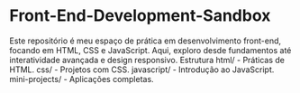 # Front-End-Development-Sandbox
Este repositório é meu espaço de prática em desenvolvimento front-end, focando em HTML, CSS e JavaScript. Aqui, exploro desde fundamentos até interatividade avançada e design responsivo.  Estrutura html/ - Práticas de HTML. css/ - Projetos com CSS. javascript/ - Introdução ao JavaScript. mini-projects/ - Aplicações completas.
